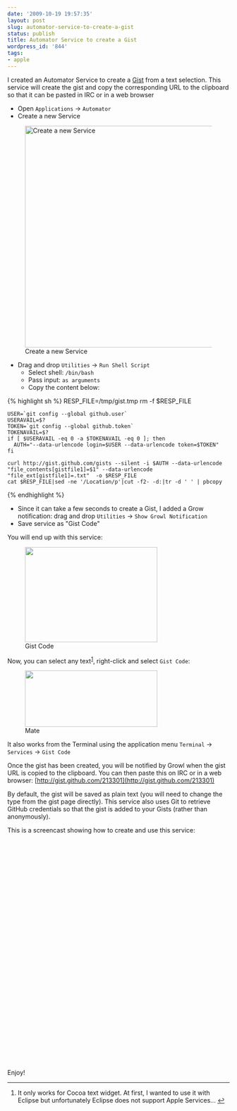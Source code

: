 ```yaml
---
date: '2009-10-19 19:57:35'
layout: post
slug: automator-service-to-create-a-gist
status: publish
title: Automator Service to create a Gist
wordpress_id: '844'
tags:
- apple
---
```


I created an Automator Service to create a [Gist][gist] from a text selection. This service will create the gist and copy the corresponding URL to the clipboard so that it can be pasted in IRC or in a web browser

* Open `Applications` &rarr; `Automator`
* Create a new Service

<figure>
<img src="{{ site.s3.url }}/images/2009-10-19-service.png" alt="Create a new Service" width="542" height="503"/>
<figcaption>Create a new Service</figcaption>
</figure>

* Drag and drop `Utilities` &rarr; `Run Shell Script`
  * Select shell: `/bin/bash`
  * Pass input: `as arguments`
  * Copy the content below:

{% highlight sh %}
    RESP_FILE=/tmp/gist.tmp
    rm -f $RESP_FILE
    
    USER=`git config --global github.user`
    USERAVAIL=$?
    TOKEN=`git config --global github.token`
    TOKENAVAIL=$?
    if [ $USERAVAIL -eq 0 -a $TOKENAVAIL -eq 0 ]; then
      AUTH="--data-urlencode login=$USER --data-urlencode token=$TOKEN"
    fi
    
    curl http://gist.github.com/gists --silent -i $AUTH --data-urlencode "file_contents[gistfile1]=$1" --data-urlencode "file_ext[gistfile1]=.txt"  -o $RESP_FILE
    cat $RESP_FILE|sed -ne '/Location/p'|cut -f2- -d:|tr -d ' ' | pbcopy
{% endhighlight %}

* Since it can take a few seconds to create a Gist, I added a Grow notification: drag and drop `Utilities` &rarr; `Show Growl Notification`
* Save service as "Gist Code"

You will end up with this service:

<figure>
<a href="{{ site.s3.url }}/images/2009-10-19-gist-service.png">
<img src="{{ site.s3.url }}/images/2009-10-19-gist-service-300x216.png" width="300" height="216" />
</a>
<figcaption>Gist Code</figcaption>
</figure>

Now, you can select any text<sup id="fnr1-2009-10-19"><a href="#fn1-2009-10-19">1</a></sup>, right-click and select `Gist Code`:

<figure>
<a href="{{ site.s3.url }}/images/2009-10-19-mate.png">
<img src="{{ site.s3.url }}/images/2009-10-19-mate-300x128.png" width="300" height="128" />
</a>
<figcaption>Mate</figcaption>
</figure>

It also works from the Terminal using the application menu `Terminal` &rarr; `Services` &rarr; `Gist Code`

Once the gist has been created, you will be notified by Growl when the gist URL is copied to the clipboard. You can then paste this on IRC or in a web browser: [http://gist.github.com/213301](http://gist.github.com/213301)

By default, the gist will be saved as plain text (you will need to change the type from the gist page directly).
This service also uses Git to retrieve GitHub credentials so that the gist is added to your Gists (rather than anonymously).

This is a  screencast showing how to create and use this service:

<object width="640" height="505"><param name="movie" value="http://www.youtube.com/v/qBgmWH-kY-s&hl=fr&fs=1&rel=0&hd=1"></param><param name="allowFullScreen" value="true"></param><param name="allowscriptaccess" value="always"></param><embed src="http://www.youtube.com/v/qBgmWH-kY-s&hl=fr&fs=1&rel=0&hd=1" type="application/x-shockwave-flash" allowscriptaccess="always" allowfullscreen="true" width="640" height="505"></embed></object>

Enjoy!

----

1. <a id="fn1-2009-10-19"></a>It only works for Cocoa text widget. At first, I wanted to use it with Eclipse but unfortunately Eclipse does not support Apple Services...&nbsp;<a href="#fnr1-2009-10-19"  class="footnoteBackLink"  title="Jump back to footnote  in the text.">&#8617;</a>

[gist]: http://gist.github.com 
